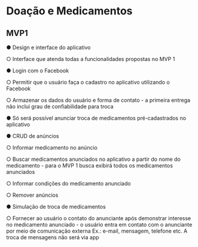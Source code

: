 # Doação e Medicamentos

## MVP1
● Design e interface do aplicativo

   ○ Interface que atenda todas a funcionalidades propostas no MVP 1
   
● Login com o Facebook

   ○ Permitir que o usuário faça o cadastro no aplicativo utilizando o Facebook
   
   ○ Armazenar os dados do usuário e forma de contato - a primeira entrega não 
     inclui grau de confiabilidade para troca
     
● Só será possível anunciar troca de medicamentos pré-cadastrados no aplicativo

● CRUD de anúncios

   ○ Informar medicamento no anúncio
   
   ○ Buscar medicamentos anunciados no aplicativo a partir do nome do 
     medicamento - para o MVP 1 busca exibirá todos os medicamentos 
     anunciados
     
   ○ Informar condições do medicamento anunciado

   ○ Remover anúncios

● Simulação de troca de medicamentos

   ○ Fornecer ao usuário o contato do anunciante após demonstrar interesse no 
     medicamento anunciado - o usuário entra em contato com o anunciante por 
     meio de comunicação externa
     Ex.: e-mail, mensagem, telefone etc. A troca de mensagens não será via app

